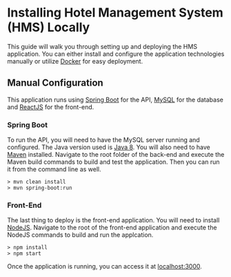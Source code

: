 # Installing Hotel Management System (HMS) Locally

This guide will walk you through setting up and deploying the HMS application. You can either install and configure the application technologies manually or utilize [Docker](https://www.docker.com/) for easy deployment.

## Manual Configuration

This application runs using [Spring Boot](https://spring.io/projects/spring-boot) for the API, [MySQL](https://www.mysql.com/) for the database and [ReactJS](https://reactjs.org/) for the front-end.

### Spring Boot

To run the API, you will need to have the MySQL server running and configured. The Java version used is [Java 8](https://openjdk.java.net/install/). You will also need to have [Maven](https://maven.apache.org/index.html) installed. Navigate to the root folder of the back-end and execute the Maven build commands to build and test the application. Then you can run it from the command line as well.

```
> mvn clean install
> mvn spring-boot:run
```

### Front-End

The last thing to deploy is the front-end application. You will need to install [NodeJS](https://nodejs.org/en/). Navigate to the root of the front-end application and execute the NodeJS commands to build and run the applcation.

```
> npm install
> npm start
```

Once the application is running, you can access it at [localhost:3000](https://localhost:3000).